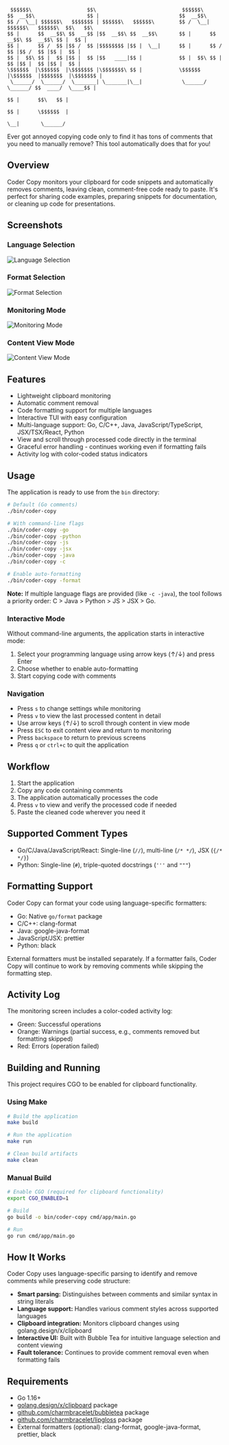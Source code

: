 ```
 $$$$$$\                  $$\                            $$$$$$\                                
$$  __$$\                 $$ |                          $$  __$$\                               
$$ /  \__| $$$$$$\   $$$$$$$ | $$$$$$\   $$$$$$\        $$ /  \__| $$$$$$\   $$$$$$\  $$\   $$\ 
$$ |      $$  __$$\ $$  __$$ |$$  __$$\ $$  __$$\       $$ |      $$  __$$\ $$  __$$\ $$ |  $$ |
$$ |      $$ /  $$ |$$ /  $$ |$$$$$$$$ |$$ |  \__|      $$ |      $$ /  $$ |$$ /  $$ |$$ |  $$ |
$$ |  $$\ $$ |  $$ |$$ |  $$ |$$   ____|$$ |            $$ |  $$\ $$ |  $$ |$$ |  $$ |$$ |  $$ |
\$$$$$$  |\$$$$$$  |\$$$$$$$ |\$$$$$$$\ $$ |            \$$$$$$  |\$$$$$$  |$$$$$$$  |\$$$$$$$ |
 \______/  \______/  \_______| \_______|\__|             \______/  \______/ $$  ____/  \____$$ |
                                                                            $$ |      $$\   $$ |
                                                                            $$ |      \$$$$$$  |
                                                                            \__|       \______/ 
```

Ever got annoyed copying code only to find it has tons of comments that you need to manually remove? This tool automatically does that for you!

## Overview

Coder Copy monitors your clipboard for code snippets and automatically removes comments, leaving clean, comment-free code ready to paste. It's perfect for sharing code examples, preparing snippets for documentation, or cleaning up code for presentations.

## Screenshots

### Language Selection
![Language Selection](screenshots/language-selection.png)

### Format Selection
![Format Selection](screenshots/format-selection.png)

### Monitoring Mode
![Monitoring Mode](screenshots/monitoring-mode.png)

### Content View Mode
![Content View Mode](screenshots/content-view-mode.png)

## Features

- Lightweight clipboard monitoring
- Automatic comment removal
- Code formatting support for multiple languages
- Interactive TUI with easy configuration
- Multi-language support: Go, C/C++, Java, JavaScript/TypeScript, JSX/TSX/React, Python
- View and scroll through processed code directly in the terminal
- Graceful error handling - continues working even if formatting fails
- Activity log with color-coded status indicators

## Usage

The application is ready to use from the `bin` directory:

```bash
# Default (Go comments)
./bin/coder-copy

# With command-line flags
./bin/coder-copy -go
./bin/coder-copy -python
./bin/coder-copy -js
./bin/coder-copy -jsx
./bin/coder-copy -java
./bin/coder-copy -c

# Enable auto-formatting
./bin/coder-copy -format
````

**Note:** If multiple language flags are provided (like `-c -java`), the tool follows a priority order: C > Java > Python > JS > JSX > Go.

### Interactive Mode

Without command-line arguments, the application starts in interactive mode:

1. Select your programming language using arrow keys (↑/↓) and press Enter
2. Choose whether to enable auto-formatting
3. Start copying code with comments

### Navigation

- Press `s` to change settings while monitoring
- Press `v` to view the last processed content in detail
- Use arrow keys (↑/↓) to scroll through content in view mode
- Press `ESC` to exit content view and return to monitoring
- Press `backspace` to return to previous screens
- Press `q` or `ctrl+c` to quit the application

## Workflow

1. Start the application
2. Copy any code containing comments
3. The application automatically processes the code
4. Press `v` to view and verify the processed code if needed
5. Paste the cleaned code wherever you need it

## Supported Comment Types

- Go/C/Java/JavaScript/React: Single-line (`//`), multi-line (`/* */`), JSX (`{/* */}`)
- Python: Single-line (`#`), triple-quoted docstrings (`'''` and `"""`)

## Formatting Support

Coder Copy can format your code using language-specific formatters:

- Go: Native `go/format` package
- C/C++: clang-format
- Java: google-java-format
- JavaScript/JSX: prettier
- Python: black

External formatters must be installed separately. If a formatter fails, Coder Copy will continue to work by removing comments while skipping the formatting step.

## Activity Log

The monitoring screen includes a color-coded activity log:
- Green: Successful operations
- Orange: Warnings (partial success, e.g., comments removed but formatting skipped)
- Red: Errors (operation failed)

## Building and Running

This project requires CGO to be enabled for clipboard functionality.

### Using Make

```bash
# Build the application
make build

# Run the application
make run

# Clean build artifacts
make clean
```

### Manual Build

```bash
# Enable CGO (required for clipboard functionality)
export CGO_ENABLED=1

# Build
go build -o bin/coder-copy cmd/app/main.go

# Run
go run cmd/app/main.go
```

## How It Works

Coder Copy uses language-specific parsing to identify and remove comments while preserving code structure:

- **Smart parsing:** Distinguishes between comments and similar syntax in string literals
- **Language support:** Handles various comment styles across supported languages
- **Clipboard integration:** Monitors clipboard changes using golang.design/x/clipboard
- **Interactive UI:** Built with Bubble Tea for intuitive language selection and content viewing
- **Fault tolerance:** Continues to provide comment removal even when formatting fails

## Requirements

- Go 1.16+
- [golang.design/x/clipboard](https://pkg.go.dev/golang.design/x/clipboard) package
- [github.com/charmbracelet/bubbletea](https://github.com/charmbracelet/bubbletea) package
- [github.com/charmbracelet/lipgloss](https://github.com/charmbracelet/lipgloss) package
- External formatters (optional): clang-format, google-java-format, prettier, black